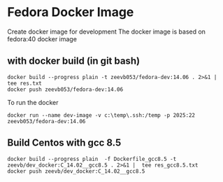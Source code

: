 # Fedora Docker Image

Create docker image for development 
The docker image is based on fedora:40 docker image  

## with docker build (in git bash)
~~~
docker build --progress plain -t zeevb053/fedora-dev:14.06 . 2>&1 |  tee res.txt  
docker push zeevb053/fedora-dev:14.06
~~~


To run the docker  
~~~
docker run --name dev-image -v c:\temp\.ssh:/temp -p 2025:22 zeevb053/fedora-dev:14.06
~~~

## Build Centos with gcc 8.5 
~~~
docker build --progress plain  -f Dockerfile_gcc8.5 -t zeevb/dev_docker:C_14.02__gcc8.5 . 2>&1 |  tee res_gcc8.5.txt
docker push zeevb/dev_docker:C_14.02__gcc8.5
~~~
